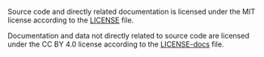 Source code and directly related documentation is licensed under the MIT license according to the [LICENSE](LICENSE) file.

Documentation and data not directly related to source code are licensed under the CC BY 4.0 license according to the [LICENSE-docs](LICENSE-docs) file.
